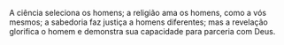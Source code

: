 ﻿A ciência seleciona os homens; a religião ama os homens, como a vós mesmos; a sabedoria faz justiça a homens diferentes; mas a revelação glorifica o homem e demonstra sua capacidade para parceria com Deus.
